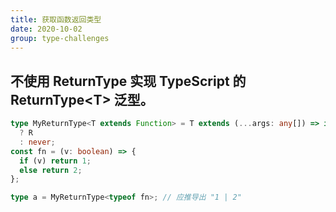 ```yaml
---
title: 获取函数返回类型
date: 2020-10-02
group: type-challenges
---
```


## 不使用 ReturnType 实现 TypeScript 的 ReturnType\<T> 泛型。

```typescript
type MyReturnType<T extends Function> = T extends (...args: any[]) => infer R
  ? R
  : never;
const fn = (v: boolean) => {
  if (v) return 1;
  else return 2;
};

type a = MyReturnType<typeof fn>; // 应推导出 "1 | 2"
```
